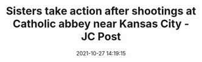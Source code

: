 ---
"title": "Sisters take action after shootings at Catholic abbey near Kansas City - JC Post"
"date": "2021-10-27 14:19:15"
"feed_name": "GOOGLENEWSCONSTRUCTION"
"feed_website": "https://news.google.com/search?q=construction%2Bincident&hl=en-US&gl=US&ceid=US:en"
"feed_rss": "https://news.google.com/rss/search?q=construction%2Bincident&hl=en-US&gl=US&ceid=US:en"
"link": "https://jcpost.com/posts/c74d523b-cd2a-4ff3-a115-f015c4ad1b8d"
"source": "{'href': 'https://jcpost.com', 'title': 'JC Post'}"
"file": "_posts/2021-1-1-1dc114604f3ad257966f06044b1d05cd938a4735.md"
"accident": "1"
"drilling": "1"
"dead": "0"
"injured": "0"
"arrested": "0"
"place": "unknown place"
"where": "unknown site"
"causes": "unknown"
"place_uri": "unknown place"
---